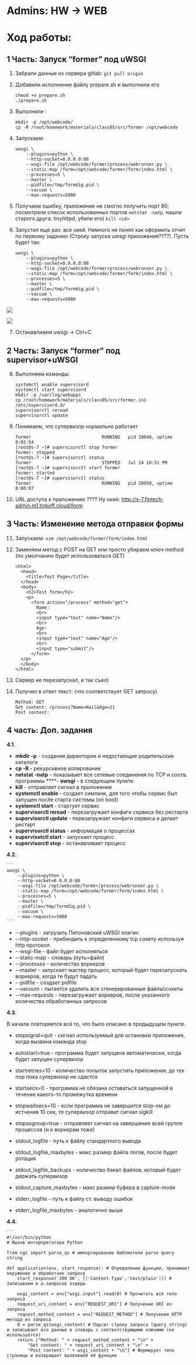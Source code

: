 # Admins: HW → WEB

# Ход работы:
## 1 Часть: Запуск “former” под uWSGI


1. Забрали данные из сервера gitlab: `git pull origin`


2. Добавили исполнение файлу prepare.sh и выполнили его
    ```
    chmod +x prepare.sh
    ./prepare.sh
    ```


3. Выполнили :
	```
    mkdir -p /opt/webcode/
    cp -R /root/homework/materials/class05/src/former /opt/webcode
    ```


4. Запускаем:
    
    ```
    uwsgi \
        --plugins=python \
        --http-socket=0.0.0.0:80 
        --wsgi-file /opt/webcode/former/process/webrunner.py \
        --static-map /form=/opt/webcode/former/form/index.html \
        --processes=5 \
        --master \
        --pidfile=/tmp/formdig.pid \
        --vacuum \
        --max-requests=5000
    ```


5. Получаем ошибку, приложение не смогло получить порт 80; посмотрели список использованных портов `netstat -natp`, нашли старого друга: tinyhttpd, убили его) `kill <id>`


6. Запустил еще раз: все окей.
  Немного не понял как оформить отчет по первому заданию (Строку запуска uwsgi приложения????). Пусть будет так:
    
    ```
    uwsgi \
        --plugins=python \
        --http-socket=0.0.0.0:80 
        --wsgi-file /opt/webcode/former/process/webrunner.py \
        --static-map /form=/opt/webcode/former/form/index.html \
        --processes=5 \
        --master \
        --pidfile=/tmp/formdig.pid \
        --vacuum \
        --max-requests=5000
    ```


![](https://d2mxuefqeaa7sj.cloudfront.net/s_92671068C3A0202807075FDEF0E7A127E23C1E94D764E55E74F0CD78CD383F8C_1532461500585_Form.png)

![](https://d2mxuefqeaa7sj.cloudfront.net/s_92671068C3A0202807075FDEF0E7A127E23C1E94D764E55E74F0CD78CD383F8C_1532461528658_Form2.png)



7. Останавлиаем uwsgi → Ctrl+C


## 2 Часть: Запуск “former” под supervisor+uWSGI


8. Выполняем команды:
    ```
    systemctl enable supervisord
    systemctl start supervisord
    mkdir -p /var/log/webapps
    cp /root/homework/materials/class05/src/former.ini /etc/supervisord.d/
    supervisorctl reread
    supervisorctl update
    ```


9. Понимаем, что супервизор нормально работает
    ```[root@s-7 ~]# supervisorctl status
    former                           RUNNING   pid 28048, uptime 0:02:54
    [root@s-7 ~]# supervisorctl stop former
    former: stopped
    [root@s-7 ~]# supervisorctl status
    former                           STOPPED   Jul 24 10:51 PM
    [root@s-7 ~]# supervisorctl start former
    former: started
    [root@s-7 ~]# supervisorctl status
    former                           RUNNING   pid 28058, uptime 0:00:07
	```

10. URL доступа к приложению ????
  Ну окей: http://s-7.fintech-admin.m1.tinkoff.cloud/form



## 3 Часть: Изменение метода отправки формы
11. Запускаем: 
    `vim /opt/webcode/former/form/index.html`


12. Заменяем метод с POST на GET или просто убираем ключ method (по умолчанию будет использоваться GET)
    ```
    <html>
      <head>
        <title>Test Page</title>
      </head>
      <body>
        <h2>Test form</h2>
        <p>
          <form action="/process" method="get">
            Name:
            <br>
            <input type="text" name="Name"/>
            <br>
            Age:
            <br>
            <input type="text" name="Age"/>
            <br>
            <input type="submit"/>
          </form>
      </p>
      </body>
    </html>
    ```
    


13. Сервер не перезапускал, и так съел)


14. Получил в ответ текст: (что соответствует GET запросу)
	```
    Method: GET
    Get content: /process?Name=Nail&Age=21
    Post content: 
    ```


## 4 часть: Доп. задания

**4.1.** 

- **mkdir -p** - создание директории и недостающие родительские каталоги
- **cp -R -** рекурсивное копирование
- **netstat -natp** - показывает все сетевые соединения  по TCP и соотв. программы
****- **uwsgi** - в следующем пункте
- **kill** - отправляет сигнал в приложение
- **systemctl enable <serv>** - создает симлинк, для того чтобы сервис был запущен после старта системы (on boot)
- **systemctl start <serv>** - стартует сервис
- **supervisorctl reread** - перезагружает конфиги сервиса без рестарта
- **supervisorctl update** - перезагружает конфиги сервиса и делает рестарт
- **supervisorctl status** - информация о процессах
- **supervisotctl start** - запускает процесс
- **supervisorctl stop** - останавливает процесс

**4.2.**

    ```
    uwsgi \
        --plugins=python \
        --http-socket=0.0.0.0:80 
        --wsgi-file /opt/webcode/former/process/webrunner.py \
        --static-map /form=/opt/webcode/former/form/index.html \
        --processes=5 \
        --master \
        --pidfile=/tmp/formdig.pid \
        --vacuum \
        --max-requests=5000
    ```

- --plugins - загрузить Питоновский uWSGI плагин
- --http-socket - прибиндить к определенному  tcp сокету используя http протокол
- --wsgi-file - файл будет исполняться 
- --static-map - словарь (путь=файл)
- --processes - количество воркеров
- --master - запускает мастер процесс, который будет перезапускать воркеров, когда те будут падать
- --pidfile - создает pidfile
- --vacuum - пытается удалить все сгенерированные файлы\сокеты
- --max-requests - перезагружает воркеров, после указанного количества обработанных запросов

**4.3.**

В начале повторяется всё то, что было описано в предыдущем пункте.
- stopsignal=quit - сигнал используемый для остановки приложения, когда вызвана команда stop
- autostart=true - программа будет запущена автоматически, когда будет запущен супервизор
- startretries=10 - количество попыток запустить приложения, до тех пор пока супервизор не сдастся
- startsecs=0 - программа не обязана оставаться запущенной в течение какого-то промежутка времени
- stopwaitsecs=10 - если программа не завершится stop-ом до истчения 10 сек, то супервизор  отправит сигнал sigkill
- stopasgroup=true - отправляет сигнал на завершение всей группе процессов (и к воркерам тоже)

- stdout_logfile - путь к файлу стандартного вывода
- stdout_logfile_maxbytes - макс размер файла логов, после будет ротация
- stdout_logfile_backups - количество бэкап файлов, который будет держать супервизор
- stdout_capture_maxbytes - макс размер буфера в capture-mode

- stderr_logfile - путь к файлу ст. выводу ошибок
- stderr_logfile_maxbytes - аналогично выше

**4.4.**

    ```
    #!/usr/bin/python 
    # Вызов интерпретатора Python
    
    from cgi import parse_qs # импортирование библиотеки parse query string
    
    def application(env, start_response): # Определение функции, принимает окружение и обработчик запросв
        start_response('200 OK', [('Content-Type','text/plain')]) # Записываем в о.запросов хэдеры
    
        wsgi_content = env["wsgi.input"].read(0) # Прочитать всё тело запроса 
        request_uri_content = env["REQUEST_URI"] # Получение URI из запроса 
        request_method_content = env["REQUEST_METHOD"] # Получение HTTP метода из запроса
        d = parse_qs(wsgi_content) # Парсит строку запроса (query string) и записывает все данные в словарь с соответствующими ключами (не используется)
        return ["Method: " + request_method_content + "\n" +
            "Get content: " + request_uri_content + "\n" +
            "Post content: " + wsgi_content + "\n"] # Формирует тело страницы и возвращает вызвавшей её функции
    ```
    

